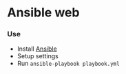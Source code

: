 # Ansible web

### Use
* Install [Ansible](https://www.ansible.com/)
* Setup settings
* Run `ansible-playbook playbook.yml`
